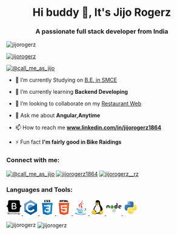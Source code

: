 <h1 align="center">Hi buddy 👋, It's Jijo Rogerz</h1>
<h3 align="center">A passionate full stack developer from India</h3>

<p align="left"> <img src="https://komarev.com/ghpvc/?username=jijorogerz&label=Profile%20views&color=0e75b6&style=flat" alt="jijorogerz" /> </p>

<p align="left"> <a href="https://github.com/ryo-ma/github-profile-trophy"><img src="https://github-profile-trophy.vercel.app/?username=jijorogerz" alt="jijorogerz" /></a> </p>

<p align="left"> <a href="https://twitter.com/@call_me_as_jijo" target="blank"><img src="https://img.shields.io/twitter/follow/@call_me_as_jijo?logo=twitter&style=for-the-badge" alt="@call_me_as_jijo" /></a> </p>

- 🔭 I’m currently Studying on [B.E. in SMCE](file:///C:/Users/jijo/Desktop/Project/index.html)

- 🌱 I’m currently learning **Backend Developing**

- 👯 I’m looking to collaborate on my [Restaurant Web](file:///C:/Users/jijo/Desktop/Project/index.html)

- 💬 Ask me about **Angular,Anytime**

- 📫 How to reach me **www.linkedin.com/in/jijorogerz1864**

- ⚡ Fun fact **I'm fairly good in Bike Raidings**

<h3 align="left">Connect with me:</h3>
<p align="left">
<a href="https://twitter.com/@call_me_as_jijo" target="blank"><img align="center" src="https://raw.githubusercontent.com/rahuldkjain/github-profile-readme-generator/master/src/images/icons/Social/twitter.svg" alt="@call_me_as_jijo" height="30" width="40" /></a>
<a href="https://linkedin.com/in/jijorogerz1864" target="blank"><img align="center" src="https://raw.githubusercontent.com/rahuldkjain/github-profile-readme-generator/master/src/images/icons/Social/linked-in-alt.svg" alt="jijorogerz1864" height="30" width="40" /></a>
<a href="https://instagram.com/jijorogerz__rz" target="blank"><img align="center" src="https://raw.githubusercontent.com/rahuldkjain/github-profile-readme-generator/master/src/images/icons/Social/instagram.svg" alt="jijorogerz__rz" height="30" width="40" /></a>
</p>

<h3 align="left">Languages and Tools:</h3>
<p align="left"> <a href="https://getbootstrap.com" target="_blank" rel="noreferrer"> <img src="https://raw.githubusercontent.com/devicons/devicon/master/icons/bootstrap/bootstrap-plain-wordmark.svg" alt="bootstrap" width="40" height="40"/> </a> <a href="https://www.cprogramming.com/" target="_blank" rel="noreferrer"> <img src="https://raw.githubusercontent.com/devicons/devicon/master/icons/c/c-original.svg" alt="c" width="40" height="40"/> </a> <a href="https://www.w3schools.com/css/" target="_blank" rel="noreferrer"> <img src="https://raw.githubusercontent.com/devicons/devicon/master/icons/css3/css3-original-wordmark.svg" alt="css3" width="40" height="40"/> </a> <a href="https://www.w3.org/html/" target="_blank" rel="noreferrer"> <img src="https://raw.githubusercontent.com/devicons/devicon/master/icons/html5/html5-original-wordmark.svg" alt="html5" width="40" height="40"/> </a> <a href="https://www.java.com" target="_blank" rel="noreferrer"> <img src="https://raw.githubusercontent.com/devicons/devicon/master/icons/java/java-original.svg" alt="java" width="40" height="40"/> </a> <a href="https://www.linux.org/" target="_blank" rel="noreferrer"> <img src="https://raw.githubusercontent.com/devicons/devicon/master/icons/linux/linux-original.svg" alt="linux" width="40" height="40"/> </a> <a href="https://nodejs.org" target="_blank" rel="noreferrer"> <img src="https://raw.githubusercontent.com/devicons/devicon/master/icons/nodejs/nodejs-original-wordmark.svg" alt="nodejs" width="40" height="40"/> </a> <a href="https://www.python.org" target="_blank" rel="noreferrer"> <img src="https://raw.githubusercontent.com/devicons/devicon/master/icons/python/python-original.svg" alt="python" width="40" height="40"/> </a> </p>

<p><img align="left" src="https://github-readme-stats.vercel.app/api/top-langs?username=jijorogerz&show_icons=true&locale=en&layout=compact" alt="jijorogerz" /></p>

<p>&nbsp;<img align="center" src="https://github-readme-stats.vercel.app/api?username=jijorogerz&show_icons=true&locale=en" alt="jijorogerz" /></p>

<p><img align="center" src="https://github-readme-streak-stats.herokuapp.com/?user=jijorogerz&" alt="jijo
